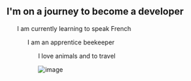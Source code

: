## I'm on a journey to become a developer

<ul>I am currently learning to speak French <br>
<ul>I am an apprentice beekeeper <br>
<ul>I love animals and to travel <br>

![image](https://user-images.githubusercontent.com/115177980/234120263-c95c8c5b-f6ac-464d-a8e9-e90e7a3fcd1c.png)



